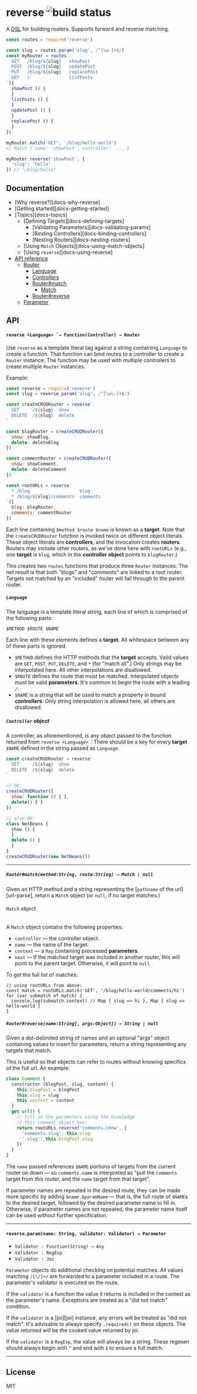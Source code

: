 # reverse ![build status](https://travis-ci.org/chrisdickinson/reverse.svg?branch=master)

A [DSL][domain-specific-language] for building routers. Supports forward and
reverse matching.

```javascript
const routes = require('reverse')

const slug = routes.param('slug', /^[\w-]+$/)
const myRouter = routes`
  GET   /blog/${slug}   showPost
  POST  /blog/${slug}   updatePost
  PUT   /blog/${slug}   replacePost
  GET   /               listPosts
`({
  showPost () {
  }
  listPosts () {
  }
  updatePost () {
  }
  replacePost () {
  }
})

myRouter.match('GET', '/blog/hello-world')
// Match { name: 'showPost', controller: ..., }

myRouter.reverse('showPost', {
  'slug': 'hello'
}) // "/blog/hello"
```

## Documentation

* [Why reverse?][docs-why-reverse]
* [Getting started][docs-getting-started]
* [Topics][docs-topics]
  * [Defining Targets][docs-defining-targets]
    * [Validating Parameters][docs-validating-params]
    * [Binding Controllers][docs-binding-controllers]
    * [Nesting Routers][docs-nesting-routers]
  * [Using `Match` Objects][docs-using-match-objects]
  * [Using `reverse`][docs-using-reverse]
* [API reference][docs-api-reference]
  * [Router](#reverse-̀language-̀--functioncontroller--router)
    * [Language](#language)
    * [Controllers](#controller-object)
    * [Router#match](#routermatchmethodstring-routestring--match--null)
      * [Match](#match-object)
    * [Router#reverse](#routerreversenamestring-argsobject--string--null)
  * [Parameter](#reverseparamname-string-validator-validator--parameter)

## API

#### `reverse ̀<Language> ̀ → Function(Controller) → Router`

Use `reverse` as a template literal tag against a string containing `Language`
to create a function. That function can bind routes to a controller to create a
`Router` instance. The function may be used with multiple controllers to create
multiple `Router` instances.

Example:

```javascript
const reverse = require('reverse')
const slug = reverse.param('slug', /^[\w\-]+$/)

const createCRUDRouter = reverse`
  GET     /${slug}  show
  DELETE  /${slug}  delete
`

const blogRouter = createCRUDRouter({
  show: showBlog,
  delete: deleteBlog
})

const commentRouter = createCRUDRouter({
  show: showComment,
  delete: deleteComment
})

const rootURLs = reverse`
  * /blog                   blog
  * /blog/${slug}/comments  comments
`({
  blog: blogRouter,
  comments: commentRouter
})
```

Each line containing `$method $route $name` is known as a **target**. Note that
the `createCRUDRouter` function is invoked twice on different object literals.
These object literals are **controllers**, and the invocation creates
**routers**. Routers may include other routers, as we've done here with
`rootURLs` (e.g., one **target** is `blog`, which in the **controller object**
points to `blogRouter`.)

This creates two `routes` functions that produce three `Router` instances.
The net result is that both "blogs" and "comments" are linked to a root
router. Targets not matched by an "included" router will fall through to
the parent router. 

##### `Language`

The language is a template literal string, each line of which is comprised
of the following parts:

`$METHOD $ROUTE $NAME`

Each line with these elements defines a **target**. All whitespace between any
of these parts is ignored.

* `$METHOD` defines the HTTP methods that the **target** accepts. Valid values are
`GET`, `POST`, `PUT`, `DELETE`, and `*` (for "match all".) Only strings may be interpolated
here. All other interpolations are disallowed.
* `$ROUTE` defines the route that must be matched. Interpolated objects must be
valid **parameters**. It's common to begin the route with a leading `/`.
* `$NAME` is a string that will be used to match a property in bound **controllers**. Only
string interpolation is allowed here, all others are disallowed.

##### `Controller` object

A controller, as aforementioned, is any object passed to the function returned
from `reverse ̀<Language> ̀`. There should be a key for every **target** `$NAME`
defined in the string passed as `Language`.

```javascript
const createCRUDRouter = reverse`
  GET     /${slug}  show
  DELETE  /${slug}  delete
`

// OK:
createCRUDRouter({
  show: function () { },
  delete() { }
})

// also OK:
class NetBeans {
  show () {
  }
  delete () {
  }
}
createCRUDRouter(new NetBeans())
```

-------------

##### `Router#match(method:String, route:String) → Match | null`

Given an HTTP method and a string representing the [`pathname` of the url][url-parse],
return a `Match` object (or `null`, if no target matches.)

###### `Match` object

A `Match` object contains the following properties:

* `controller` — the controller object.
* `name` — the name of the target.
* `context` — a `Map` containing processed **parameters**.
* `next` — If the matched target was included in another router, this will
  point to the parent target. Otherwise, it will point to `null`.

To get the full list of matches:

```
// using rootURLs from above:
const match = rootURLs.match('GET', '/blog/hello-world/comments/hi')
for (var submatch of match) {
  console.log(submatch.context) // Map { slug => hi }, Map { slug => hello-world }
}
```

##### `Router#reverse(name:String[, args:Object]) → String | null`

Given a dot-delimited string of names and an optional "args" object containing
values to insert for parameters, return a string representing any targets that
match.

This is useful so that objects can refer to routes without knowing specifics
of the full url. An example:

```javascript
class Comment {
  constructor (blogPost, slug, content) {
    this.blogPost = blogPost
    this.slug = slug
    this.content = content
  }
  get url() {
    // fill in the parameters using the knowledge
    // this comment object has:
    return rootURLs.reverse('comments.show', {
      'comments.slug': this.slug
      '.slug': this.blogPost.slug
    })
  }
}
```

The `name` passed references `$NAME` portions of targets from the current
router on down — so `comments.name` is interpreted as "pull the `comments`
target from *this* router, and the `name` target from that target".

If parameter names are repeated in the desired route, they can be made more
specific by adding `$name.$paramName` — that is, the full route of `$NAME`s to
the desired target, followed by the desired parameter name to fill in.
Otherwise, if parameter names are not repeated, the parameter name itself can
be used without further specification.

-------------

#### `reverse.param(name: String, validator: Validator) → Parameter`

* `Validator : Function(String) → Any`
* `Validator : RegExp`
* `Validator : Joi`

`Parameter` objects do additional checking on potential matches. All values
matching `/[\/]+/` are forwarded to a parameter included in a route. The
parameter's validator is executed on the route. 

If the `validator` is a function the value it returns is included in the
context as the parameter's name. Exceptions are treated as a "did not match"
condition.

If the `validator` is a [joi][joi] instance, any errors will be treated as "did
not match". It's advisable to always specify `.required()` on these objects.
The value returned will be the cooked value returned by joi.

If the `validator` is a `RegExp`, the value will always be a string. These
regexen should always begin with `^` and end with `$` to ensure a full match.

-------------

## License

MIT

[domain-specific-language]: https://en.wikipedia.org/wiki/Domain-specific_language
[docs-api-reference]: #api
